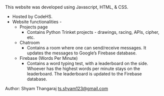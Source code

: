 This website was developed using Javascript, HTML, & CSS.

- Hosted by CodeHS.
- Website functionalities -
  - Projects page
    - Contains Python Trinket projects - drawings, racing, APIs, cipher, etc.
  - Chatroom
    - Contains a room where one can send/receive messages. It updates the messages to Google’s Firebase database.
  - Firebase (Words Per Minute)
    - Contains a word typing test, with a leaderboard on the side. Whoever has the highest words per minute stays on the leaderboard. The leaderboard is updated to the Firebase database.

Author: Shyam Thangaraj ts.shyam123@gmail.com
